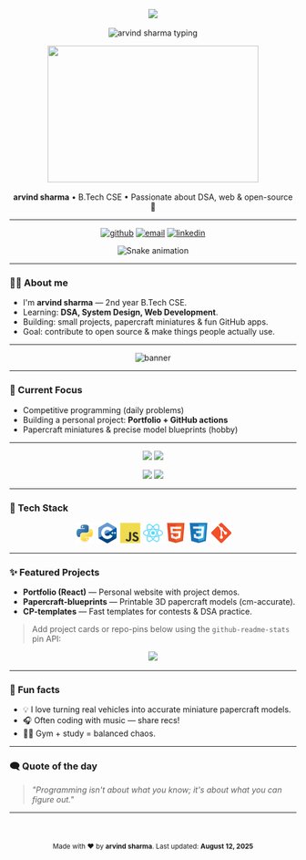 <!-- README for: arvind sharma -->
<!-- Replace YOUR_GITHUB_USERNAME with your actual GitHub username throughout -->
<!--💬GREETINGSTITLE / 🌐WEBSITE: https://github.com/denvercoder1/readme-typing-svg -->
<p align="center">
<img src="https://readme-typing-svg.herokuapp.com?font=Orbitron&size=40&color=%2379A500&height=67&duration=3000&center=true&lines=%F0%9F%85%B6%F0%9F%86%81%F0%9F%85%B4%F0%9F%85%B4%F0%9F%86%83%F0%9F%85%B8%F0%9F%85%BD%F0%9F%85%B6%F0%9F%86%82">

<!-- TOP: Typing SVG -->
<p align="center">
  <img src="https://readme-typing-svg.herokuapp.com?font=Orbitron&size=38&color=%2379A500&center=true&vCenter=true&width=800&lines=Hi,+I'm+arvind+sharma👋;B.Tech+CSE+|+Student+%26+Learner;Building+cool+projects+%EF%B8%8F" alt="arvind sharma typing"/>
</p>



<!--🖼️RICK-->
<p align="center">
<img src="https://c.tenor.com/p7IgwS17V0sAAAAC/rtj-rick-and-morty.gif" height="240" width="370">

<p align="center">
  <strong>arvind sharma</strong> • B.Tech CSE • Passionate about DSA, web & open-source 🚀  
</p>

---

<!-- Quick badges -->
<p align="center">
  <a href="https://github.com/YOUR_GITHUB_USERNAME"><img src="https://img.shields.io/badge/GitHub-@YOUR_GITHUB_USERNAME-181717?style=for-the-badge&logo=github" alt="github"/></a>
  <a href="mailto:your.email@example.com"><img src="https://img.shields.io/badge/Email-your.email%40example.com-D14836?style=for-the-badge&logo=gmail" alt="email"/></a>
  <a href="https://www.linkedin.com/in/YOUR_LINKEDIN"><img src="https://img.shields.io/badge/LinkedIn-Connect-0A66C2?style=for-the-badge&logo=linkedin" alt="linkedin"/></a>
</p>

<!-- Snake Graph Dark Mode -->
<p align="center">
  <img src="https://raw.githubusercontent.com/arvind-sharma/arvind-sharma/output/github-snake-dark.svg" alt="Snake animation" />
</p>

---

<!-- About / short -->
### 👨‍💻 About me
- I'm **arvind sharma** — 2nd year B.Tech CSE.  
- Learning: **DSA, System Design, Web Development**.  
- Building: small projects, papercraft miniatures & fun GitHub apps.  
- Goal: contribute to open source & make things people actually use.

---

<!-- Cool capsule banner -->
<p align="center">
  <img src="https://capsule-render.vercel.app/api?type=waving&height=120&section=header&text=Code.+Compile.+Repeat.&fontSize=28" alt="banner"/>
</p>

---

### 🔭 Current Focus
- Competitive programming (daily problems)  
- Building a personal project: **Portfolio + GitHub actions**  
- Papercraft miniatures & precise model blueprints (hobby)

---

<!-- GitHub stats (replace username) -->
<p align="center">
  <img src="https://github-readme-stats.vercel.app/api?username=YOUR_GITHUB_USERNAME&show_icons=true&theme=tokyonight&count_private=true&border_radius=10" width="48%"/>
  <img src="https://github-readme-streak-stats.herokuapp.com?user=YOUR_GITHUB_USERNAME&theme=tokyonight&border_radius=10" width="48%"/>
</p>

<p align="center">
  <img src="https://github-readme-stats.vercel.app/api/top-langs/?username=YOUR_GITHUB_USERNAME&layout=compact&theme=tokyonight&border_radius=8" width="50%"/>
  <img src="https://github-profile-trophy.vercel.app/?username=YOUR_GITHUB_USERNAME&theme=matrix&no-frame=true&row=1&column=4" width="45%"/>
</p>

---

### 🧰 Tech Stack
<p align="center">
  <img src="https://raw.githubusercontent.com/devicons/devicon/master/icons/python/python-original.svg" width="36" title="Python"/>
  <img src="https://raw.githubusercontent.com/devicons/devicon/master/icons/cplusplus/cplusplus-original.svg" width="36" title="C++"/>
  <img src="https://raw.githubusercontent.com/devicons/devicon/master/icons/javascript/javascript-original.svg" width="36" title="JS"/>
  <img src="https://raw.githubusercontent.com/devicons/devicon/master/icons/react/react-original.svg" width="36" title="React"/>
  <img src="https://raw.githubusercontent.com/devicons/devicon/master/icons/html5/html5-original.svg" width="36" title="HTML5"/>
  <img src="https://raw.githubusercontent.com/devicons/devicon/master/icons/css3/css3-original.svg" width="36" title="CSS3"/>
  <img src="https://raw.githubusercontent.com/devicons/devicon/master/icons/git/git-original.svg" width="36" title="Git"/>
</p>

---

### ✨ Featured Projects
- **Portfolio (React)** — Personal website with project demos.  
- **Papercraft-blueprints** — Printable 3D papercraft models (cm-accurate).  
- **CP-templates** — Fast templates for contests & DSA practice.

> Add project cards or repo-pins below using the `github-readme-stats` pin API:
<p align="center">
  <img src="https://github-readme-stats-trinibs-projects.vercel.app/api/pin/?username=YOUR_GITHUB_USERNAME&repo=YOUR_REPO&theme=tokyonight"/>
</p>

---

### 🎯 Fun facts
- 💡 I love turning real vehicles into accurate miniature papercraft models.  
- 🎧 Often coding with music — share recs!  
- 🏋️‍♂️ Gym + study = balanced chaos.

---

### 🗨️ Quote of the day
> _"Programming isn't about what you know; it's about what you can figure out."_  

---

<!-- Footer / Contact -->
<p align="center">
  <img src="https://i.imgur.com/dBaSKWF.gif" height="14" width="100%"/>
</p>

<p align="center">
  <sub>Made with ❤️ by <b>arvind sharma</b>. Last updated: <!-- DYNAMIC:Update manually or leave as timestamp --> <b>August 12, 2025</b></sub>
</p>
